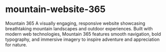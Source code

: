 # mountain-website-365
Mountain 365 A visually engaging, responsive website showcasing breathtaking mountain landscapes and outdoor experiences. Built with modern web technologies, Mountain 365 features smooth navigation, bold typography, and immersive imagery to inspire adventure and appreciation for nature.
